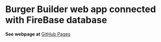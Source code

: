 # Burger Builder web app connected with FireBase database

**See webpage at** [GitHub Pages](https://maciejsiara.github.io/Burger-Builder/)
